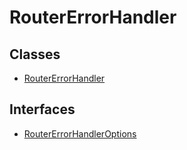 # RouterErrorHandler

## Classes

- [RouterErrorHandler](classes/RouterErrorHandler.md)

## Interfaces

- [RouterErrorHandlerOptions](interfaces/RouterErrorHandlerOptions.md)
